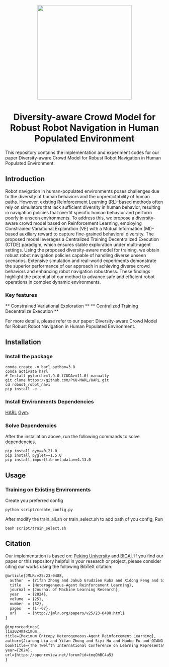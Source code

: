 <div align="center">
  <img src="./assets/harl_logo.jpg" width="300px" height="auto"/>
</div>

<h1 align="center"> Diversity-aware Crowd Model for Robust Robot Navigation in Human Populated Environment</h1>

This repository contains the implementation and experiment codes for our paper Diversity-aware Crowd Model for Robust Robot Navigation in Human Populated Environment.
<!-- **official implementation** of **Heterogeneous-Agent Reinforcement Learning (HARL)** algorithms, including **HAPPO**, **HATRPO**, **HAA2C**, **HADDPG**, **HATD3**, **HAD3QN**, and **HASAC**, based on PyTorch. ***HARL algorithms are markedly different from MAPPO in that they are generally applicable to heterogeneous agents and are supported by rigorous theories, often achieving superior performance.*** This repository allows researchers and practitioners to easily reproduce our results on seven challenging benchmarks or apply HARL algorithms to their intended applications. -->



## Introduction

Robot navigation in human-populated environments
poses challenges due to the diversity of human behaviors
and the unpredictability of human paths. However, existing Reinforcement
Learning (RL)-based methods often rely on simulators
that lack sufficient diversity in human behavior, resulting
in navigation policies that overfit specific human behavior and
perform poorly in unseen environments. To address this, we
propose a diversity-aware crowd model based on Reinforcement
Learning, employing Constrained Variational Exploration
(VE) with a Mutual Information (MI)-based auxiliary reward
to capture fine-grained behavioral diversity. The proposed
model leverages a Centralized Training Decentralized Execution
(CTDE) paradigm, which ensures stable exploration under
multi-agent settings. Using the proposed diversity-aware model
for training, we obtain robust robot navigation policies capable
of handling diverse unseen scenarios. Extensive simulation and
real-world experiments demonstrate the superior performance
of our approach in achieving diverse crowd behaviors and
enhancing robot navigation robustness. These findings highlight
the potential of our method to advance safe and efficient robot
operations in complex dynamic environments.

### Key features

<!-- - HARL algorithms achieve coordinated agent updates by employing the *sequential update scheme*, different from the *simultaneous update scheme* utilized by MAPPO and MADDPG.
- HARL algorithms enjoy theoretical guarantees of **monotonic improvement** and **convergence to equilibrium**, ensuring their efficacy in promoting cooperative behavior among agents.
- Both on-policy and off-policy HARL algorithms, exemplified by **HAPPO** and **HASAC** respectively, demonstrate superior performance across a wide range of benchmarks.

The following figure is an illustration of the *sequential update scheme*
<div align="center">
  <img src="./assets/maad_sus_8_20_have_white_background.jpg" width="100%"/>
</div>
-->
** Constrained Variational Exploration **
** Centralized Training Decentralize Execution **

For more details, please refer to our paper: Diversity-aware Crowd Model for Robust Robot Navigation in Human Populated Environment.


## Installation

### Install the package

```shell
conda create -n harl python=3.8
conda activate harl
# Install pytorch>=1.9.0 (CUDA>=11.0) manually
git clone https://github.com/PKU-MARL/HARL.git
cd robust_robot_navi
pip install -e .
```



### Install Environments Dependencies
[HARL](https://github.com/PKU-MARL/HARL)
[Gym](https://www.gymlibrary.dev/).


### Solve Dependencies

After the installation above, run the following commands to solve dependencies.

```shell
pip install gym==0.21.0
pip install pyglet==1.5.0
pip install importlib-metadata==4.13.0
```



## Usage

### Training on Existing Environments
Create you preferred config 
```shell
python script/create_config.py
```
After modify the train_all.sh or train_select.sh to add path of you config,
Run
```shell
bash script/train_select.sh
```

## Citation

Our implementation is based on:
[Peking University](https://www.pku.edu.cn//) and [BIGAI](https://www.bigai.ai/). If you find our paper or this repository helpful in your research or project, please consider citing our works using the following BibTeX citation:

```tex
@article{JMLR:v25:23-0488,
  author  = {Yifan Zhong and Jakub Grudzien Kuba and Xidong Feng and Siyi Hu and Jiaming Ji and Yaodong Yang},
  title   = {Heterogeneous-Agent Reinforcement Learning},
  journal = {Journal of Machine Learning Research},
  year    = {2024},
  volume  = {25},
  number  = {32},
  pages   = {1--67},
  url     = {http://jmlr.org/papers/v25/23-0488.html}
}
```

```tex
@inproceedings{
liu2024maximum,
title={Maximum Entropy Heterogeneous-Agent Reinforcement Learning},
author={Jiarong Liu and Yifan Zhong and Siyi Hu and Haobo Fu and QIANG FU and Xiaojun Chang and Yaodong Yang},
booktitle={The Twelfth International Conference on Learning Representations},
year={2024},
url={https://openreview.net/forum?id=tmqOhBC4a5}
}
```
